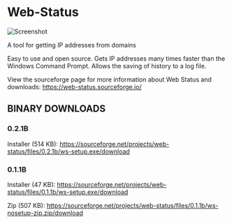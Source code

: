 # Web-Status

![Screenshot](https://a.fsdn.com/con/app/proj/web-status/screenshots/webstat2.PNG/1)

A tool for getting IP addresses from domains

Easy to use and open source. Gets IP addresses many times faster than the Windows Command Prompt. Allows the saving of history to a log file.

View the sourceforge page for more information about Web Status and downloads: https://web-status.sourceforge.io/

## BINARY DOWNLOADS

### 0.2.1B

Installer (514 KB): https://sourceforge.net/projects/web-status/files/0.2.1b/ws-setup.exe/download

### 0.1.1B

Installer (47 KB): https://sourceforge.net/projects/web-status/files/0.1.1b/ws-setup.exe/download

Zip (507 KB): https://sourceforge.net/projects/web-status/files/0.1.1b/ws-nosetup-zip.zip/download 


